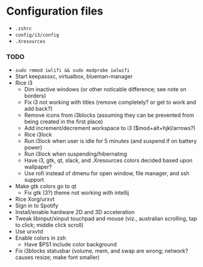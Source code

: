 # Configuration files
- `.zshrc`
- `config/i3/config`
- `.Xresources`

### TODO
- `sudo rmmod iwlifi && sudo modprobe iwlwifi`
- Start keepassxc, virtualbox, blueman-manager
- Rice i3
	- Dim inactive windows (or other noticable difference; see note on borders)
	- Fix i3 not working with titles (remove completely? or get to work and add back?)
	- Remove icons from i3blocks (assuming they can be prevented from being created in the first place)
	- Add increment/decrement workspace to i3 ($mod+alt+hjkl/arrows?)
	- Rice i3lock
	- Run i3lock when user is idle for 5 minutes (and suspend if on battery power)
	- Run i3lock when suspending/hibernating
	- Have i3, gtk, qt, slack, and .Xresources colors decided based upon wallpaper?
	- Use rofi instead of dmenu for open window, file manager, and ssh support
- Make gtk colors go to qt
	- Fix gtk (3?) theme not working with intellij
- Rice Xorg/urxvt
- Sign in to Spotify
- Install/enable hardware 2D and 3D acceleration
- Tweak libinput/xinput touchpad and mouse (viz., australian scrolling, tap to click; middle click scroll)
- Use urxvtd
- Enable colors in zsh
	- Have $PS1 include color background
- Fix i3blocks statusbar (volume, mem, and swap are wrong; network? causes resize; make font smaller)
